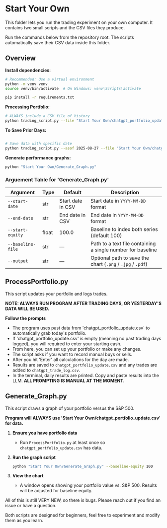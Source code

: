 # Start Your Own

This folder lets you run the trading experiment on your own computer. It contains two small scripts and the CSV files they produce.

Run the commands below from the repository root. The scripts automatically
save their CSV data inside this folder.

## Overview

 **Install dependencies:**
   ```bash
   # Recommended: Use a virtual environment
   python -m venv venv
   source venv/bin/activate  # On Windows: venv\Scripts\activate
   
   pip install -r requirements.txt
   ```

**Processing Portfolio:**
   ```bash
   # ALWAYS include a CSV file of history
   python trading_script.py --file "Start Your Own/chatgpt_portfolio_update.csv"
   ```

**To Save Prior Days:**
   ```bash

   # Save data with specific date
   python trading_script.py --asof 2025-08-27 --file "Start Your Own/chatgpt_portfolio_update.csv"
   ```

**Generate performance graphs:**
   ```bash
   python "Start Your Own/Generate_Graph.py"
   ```

### Arguement Table for 'Generate_Graph.py'

| Argument            | Type   | Default          | Description                                                        |
|---------------------|--------|------------|--------------------------------------------------------------------------|
| `--start-date`      | str    | Start date in CSV| Start date in `YYYY-MM-DD` format                                  |
| `--end-date`        | str    | End date in CSV| End date in `YYYY-MM-DD` format                                      |
| `--start-equity`    | float  | 100.0   | Baseline to index both series (default 100)                                 |
| `--baseline-file`   | str    | —       | Path to a text file containing a single number for baseline                 |
| `--output`          | str    | —       | Optional path to save the chart (`.png` / `.jpg` / `.pdf`)                  |

## ProcessPortfolio.py

This script updates your portfolio and logs trades.

**NOTE: ALWAYS RUN PROGRAM AFTER TRADING DAYS, OR YESTERDAY'S DATA WILL BE USED.**

**Follow the prompts**
   - The program uses past data from 'chatgpt_portfolio_update.csv' to automatically grab today's portfolio.
   - If 'chatgpt_portfolio_update.csv' is empty (meaning no past trading days logged), you will required to enter your starting cash.
   - From here, you can set up your portfolio or make any changes.
   - The script asks if you want to record manual buys or sells.
   - After you hit 'Enter' all calculations for the day are made.
   - Results are saved to `chatgpt_portfolio_update.csv` and any trades are added to `chatgpt_trade_log.csv`.
   - In the terminal, daily results are printed. Copy and paste results into the LLM. **ALL PROMPTING IS MANUAL AT THE MOMENT.**

## Generate_Graph.py

This script draws a graph of your portfolio versus the S&P 500.

**Program will ALWAYS use 'Start Your Own/chatgpt_portfolio_update.csv' for data.**

1. **Ensure you have portfolio data**
   - Run `ProcessPortfolio.py` at least once so `chatgpt_portfolio_update.csv` has data.
2. **Run the graph script**
   ```bash
   python "Start Your Own/Generate_Graph.py" --baseline-equity 100
   ```
   
3. **View the chart**
   - A window opens showing your portfolio value vs. S&P 500. Results will be adjusted for baseline equity.

All of this is still VERY NEW, so there is bugs. Please reach out if you find an issue or have a question.

Both scripts are designed for beginners, feel free to experiment and modify them as you learn.
